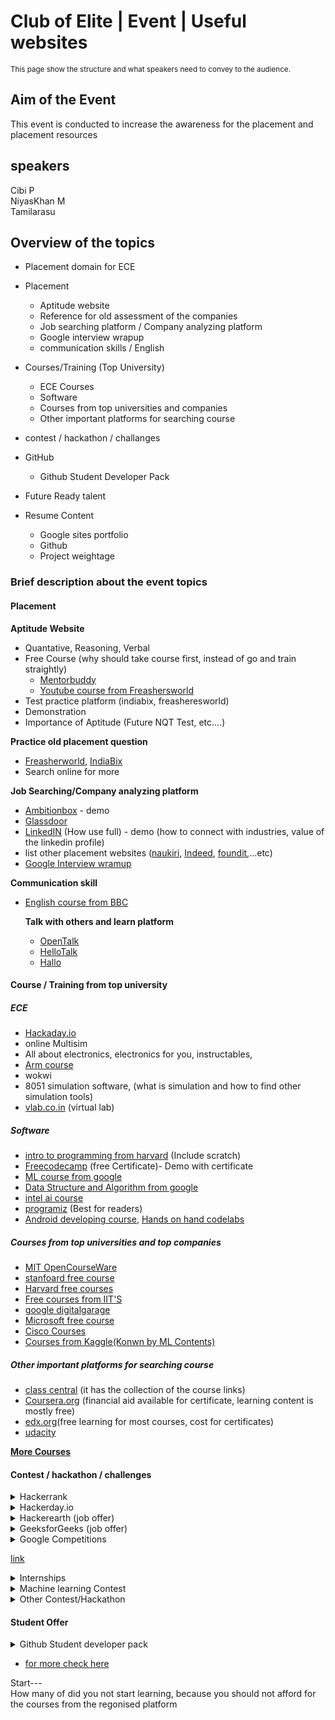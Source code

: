 # Club of Elite | Event | Useful websites
<sup>This page show the structure and what speakers need to convey to the audience.</sup>

## **Aim of the Event**
This event is conducted to increase the awareness for the placement and placement resources

## speakers
Cibi P\
NiyasKhan M\
Tamilarasu

## **Overview of the topics**
- Placement domain for ECE
- Placement
    - Aptitude website
    - Reference for old assessment of the companies
    - Job searching platform / Company analyzing platform
    - Google interview wrapup
    - communication skills / English

- Courses/Training (Top University)
    - ECE Courses
    - Software
    - Courses from top universities and companies
    - Other important platforms for searching course

- contest / hackathon / challanges

- GitHub
    - Github Student Developer Pack
- Future Ready talent

- Resume Content
    - Google sites portfolio
    - Github
    - Project weightage


### **Brief description about the event topics**
#### **Placement**
**Aptitude Website** 
- Quantative, Reasoning, Verbal
- Free Course (why should take course first, instead of go and train straightly)
    - [Mentorbuddy]()
    - [Youtube course from Freashersworld](https://www.youtube.com/playlist?list=PLjLhUHPsqNYnM1DmZhIbtd9wNhPO1HGPT)
- Test practice platform (indiabix, freasheresworld)
- Demonstration 
- Importance of Aptitude (Future NQT Test, etc....)

**Practice old placement question**
- [Freasherworld](https://placement.freshersworld.com/), [IndiaBix](https://www.indiabix.com/placement-papers/companies/)
- Search online for more

**Job Searching/Company analyzing platform**
- [Ambitionbox](https://www.ambitionbox.com/) - demo
- [Glassdoor](https://www.glassdoor.co.in/index.htm)
- [LinkedIN](https://www.linkedin.com/) (How use full) - demo (how to connect with industries, value of the linkedin profile)
- list other placement websites ([naukiri](https://www.naukri.com/), [Indeed](https://in.indeed.com/), [foundit](https://www.foundit.in/),...etc)
- [Google Interview wramup](https://grow.google/certificates/interview-warmup/)

**Communication skill**
- [English course from BBC](https://www.bbc.co.uk/learningenglish/)

    **Talk with others and learn platform**
    - [OpenTalk](https://play.google.com/store/apps/details?id=com.jeetproductions.opentalk&hl=en_IN&gl=US)
    - [HelloTalk](https://play.google.com/store/apps/details?id=com.hellotalk&hl=en_IN&gl=US)
    - [Hallo](https://play.google.com/store/apps/details?id=com.halloglobal.flutterapp.hallo&hl=en_IN&gl=US)


#### **Course / Training from top university**
##### **ECE**
- [Hackaday.io](https://hackaday.io/)
- online Multisim
- All about electronics, electronics for you, instructables, 
- [Arm course](https://www.arm.com/resources/education/online-courses)
- wokwi
- 8051 simulation software, (what is simulation and how to find other simulation tools)
- [vlab.co.in](https://vlab.co.in) (virtual lab)
##### **Software**
- [intro to programming from harvard](https://cs50.harvard.edu/x/2023/) (Include scratch)
- [Freecodecamp](https://freecodecamp.com) (free Certificate)- Demo with certificate
- [ML course from google](https://developers.google.com/machine-learning/crash-course)
- [Data Structure and Algorithm from google](https://www.udacity.com/course/data-structures-and-algorithms-in-python--ud513)
- [intel ai course](https://www.intel.com/content/www/us/en/developer/topic-technology/artificial-intelligence/get-started.html)
- [programiz](https://www.programiz.com/) (Best for readers)
- [Android developing course](https://developer.android.com/courses), [Hands on hand codelabs](https://codelabs.developers.google.com/)
##### **Courses from top universities and top companies**
- [MIT OpenCourseWare](https://ocw.mit.edu/)
- [stanfoard free course](https://online.stanford.edu/explore?filter%5B0%5D=free_or_paid%3Afree&keywords=&items_per_page=12)
- [Harvard free courses](https://pll.harvard.edu/catalog/free) 
- [Free courses from IIT'S](https://swayam.gov.in/NPTEL)
- [google digitalgarage](https://learndigital.withgoogle.com/digitalgarage/courses)
- [Microsoft free course](https://learn.microsoft.com/en-us/training/)
- [Cisco Courses](https://www.netacad.com/)
- [Courses from Kaggle(Konwn by ML Contents)](https://www.kaggle.com/learn)
##### **Other important platforms for searching course**
- [class central](classcentral.com) (it has the collection of the course links)
- [Coursera.org](https://www.coursera.org/) (financial aid available for certificate, learning content is mostly free)
- [edx.org](https://www.edx.org/)(free learning for most courses, cost for certificates)
- [udacity](https://www.udacity.com/)

[**More Courses**](https://www.freecodecamp.org/news/free-certificates/)

#### **Contest / hackathon / challenges**
    
<details><summary>Hackerrank</summary>

<div style="background-color:#555; color: #ddd; padding:20px;>

**[Hackerrank.com](https://hackerrank.com)**

- Registration
- Problem approach
- use of hackerrank profile in resume and company placement
- Certification and interview preparation kit
- statistics form hackerrank 2023

</div>

</details>

<details><summary> Hackerday.io</summary>


<img src="https://user-images.githubusercontent.com/57592824/216234345-d1a78464-aeaa-4cc0-9ba7-4d5ccce93819.png" width=400px />

- Shows latest trends of technology
- Its like facebook for project (has all kind of project hardware), you can follow, like, join, comment on the project. It has the detailed description of the project
- It also conduct contest for the hardware project, and give the price for the winners.
- user can ask question, share knowledge using stack.
- has tutorials


</details>

<details><summary> Hackerearth (job offer)</summary>

- Hackathon
- Programming challenges
- Coding Competitions
- Live events
- Hiring via challanges (job Hiring)
- Most similar to hackerrank, but extra it has job offer

</details>

<details><summary>GeeksforGeeks (job offer)</summary>

- similarly geekforgeeks also offers the job offer by competion. you can practive the https://practice.geeksforgeeks.org/events/rec/job-a-thon?utm_source=geeksforgeeks&utm_medium=gfg_header&utm_campaign=jobathon
 - Job posting
 - competition
 - coading question from bigh companies
 - https://www.geeksforgeeks.org/placements-gq/ (question from tcs, cognizant, IBM, Accenture, Mock Placement test)

</details>

<details><summary>Google Competitions

[link](https://codingcompetitions.withgoogle.com)
</summary>

- [Google Kickstart](https://codingcompetitions.withgoogle.com/kickstart)
- [Google hashcode](https://codingcompetitions.withgoogle.com/hashcode)
- [Google Codejam](https://codingcompetitions.withgoogle.com/codejam)
- [Google solution Challenge](https://www.gdscutd.tech/events/gsc)
- [Google Capture the flag](https://capturetheflag.withgoogle.com/)
- [Microsoft Imagine Cup Junior](https://imaginecup.microsoft.com/en-us/junior)

</details>


<details><summary>Internships
</summary>

- [Google Internship](https://buildyourfuture.withgoogle.com/programs/step)
- [Google Summer of Code](https://summerofcode.withgoogle.com/)
- [Google Season of Docs](https://developers.google.com/season-of-docs)
-   
    <details><summary>Microsoft Future Ready Talent</summary>

    - Microsoft Certificate in (Azure fundamental, Azure AI fundamental, Azure Administrator, Azure Developer, Azure Security Technologies, Microsoft Power BI Data Analyst, Azure Ai Engineer Associate, GitHub) [All the course has offer, some them they provide 100% offer]
    - Shows the original price of the course.
    - Industry session
    - Project
    - Internship
    - How to register
    [website link](https://futurereadytalent.in/)

    </details>
</details>
<details><summary>Machine learning Contest</summary>

- [Kaggle](https://www.kaggle.com/competitions)
- [mldataset.com](https://mlcontests.com/)
- [bitgrit Competition](https://bitgrit.net/competition/)
- [datahack.analyticsvidhya.com](https://datahack.analyticsvidhya.com/)
</details>

<details><summary>Other Contest/Hackathon</summary>

- [unstop](https://unstop.com/)

</details>

#### **Student Offer**
<details><Summary>Github Student developer pack</summary>

- What is github student developer pack?
- Free courses, tolls when you are a student
- How to get github studentdeveloper pack
- Azure cloud of $100 credit free for 1 year.
- 3 Domain name for 1 year
- and much more
- Benifits of student and teacher.
- GitHub Campus expert
- [Website link](https://education.github.com/pack)
</details>

- [for more check here](https://freeforstudents.org/)


Start---  
How many of did you not start learning, because you should not afford for the courses from the regonised platform

